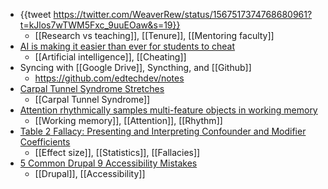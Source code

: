 - {{tweet https://twitter.com/WeaverRew/status/1567517374768680961?t=kJlos7wTWM5Fxc_9uuEOaw&s=19}}
	- [[Research vs teaching]], [[Tenure]], [[Mentoring faculty]]
- [AI is making it easier than ever for students to cheat](https://slate.com/technology/2022/09/ai-students-writing-cheating-sudowrite.html)
	- [[Artificial intelligence]], [[Cheating]]
- Syncing with [[Google Drive]], Syncthing, and [[Github]]
	- https://github.com/edtechdev/notes
- [Carpal Tunnel Syndrome Stretches](https://www.webefit.com/articles_500-599/article_564_CarpalTunnel.html)
	- [[Carpal Tunnel Syndrome]]
- [Attention rhythmically samples multi-feature objects in working memory](https://www.nature.com/articles/s41598-022-18819-z)
	- [[Working memory]], [[Attention]], [[Rhythm]]
- [Table 2 Fallacy: Presenting and Interpreting Confounder and Modifier Coefficients](https://academic.oup.com/aje/article/177/4/292/147738?login=false)
	- [[Effect size]], [[Statistics]], [[Fallacies]]
- [5 Common Drupal 9 Accessibility Mistakes](https://mikemadison.net/blog/2020/9/22/5-common-drupal-9-accessibility-mistakes)
	- [[Drupal]], [[Accessibility]]